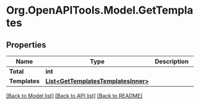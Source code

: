 # Org.OpenAPITools.Model.GetTemplates

## Properties

Name | Type | Description | Notes
------------ | ------------- | ------------- | -------------
**Total** | **int** |  | [optional] 
**Templates** | [**List&lt;GetTemplatesTemplatesInner&gt;**](GetTemplatesTemplatesInner.md) |  | [optional] 

[[Back to Model list]](../README.md#documentation-for-models) [[Back to API list]](../README.md#documentation-for-api-endpoints) [[Back to README]](../README.md)

